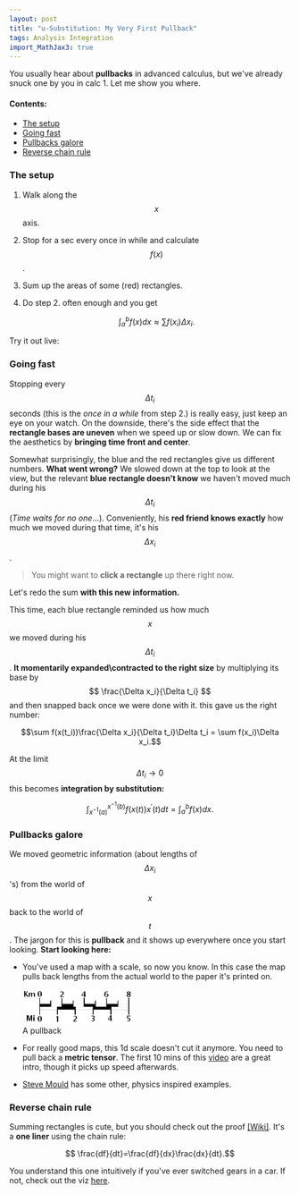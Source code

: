 ```yaml
---
layout: post
title: "u-Substitution: My Very First Pullback"
tags: Analysis Integration
import_MathJax3: true
--- 
```

You usually hear about **pullbacks** in advanced calculus, but we've already snuck one by you in calc 1. Let me show you where.
<!--more-->
#### Contents:
- [The setup](#the-setup)
- [Going fast](#going-fast)
- [Pullbacks galore](#pullbacks-galore)
- [Reverse chain rule](#reverse-chain-rule)

<script type="module" crossorigin src="\assets\jspacks\u-Substitution\index-0a23f6bd.js"></script>
<link rel="stylesheet" href="https://cdn.jsdelivr.net/npm/katex@0.16.8/dist/katex.min.css" integrity="sha384-GvrOXuhMATgEsSwCs4smul74iXGOixntILdUW9XmUC6+HX0sLNAK3q71HotJqlAn" crossorigin="anonymous">
<style>
.prevent-select .katex {
  -webkit-user-select: none; /* Safari */
  -ms-user-select: none; /* IE 10 and IE 11 */
  user-select: none; /* Standard syntax */
  white-space: nowrap
}
</style>

### The setup

1. Walk along the $$ x $$ axis. 
2. Stop for a sec every once in while and calculate $$ f(x) $$. 
3. Sum up the areas of some (red) rectangles. 
4. Do step 2. often enough and you get

    $$ \int_{a}^{b}f(x)dx \approx \sum f(x_i)\Delta x_i.$$

Try it out live:

<div id="root_0" ></div>

### Going fast 

Stopping every $$ \Delta t_i $$ seconds (this is the *once in a while* from step 2.) is really easy, just keep an eye on your watch. On the downside, there's the side effect that the **rectangle bases are uneven** when we speed up or slow down. We can fix the aesthetics by **bringing time front and center**.

<div id="root_1" ></div>

Somewhat surprisingly, the blue and the red rectangles give us different numbers. **What went wrong?** We slowed down at the top to look at the view, but the relevant **blue rectangle doesn't know** we haven't moved much during his $$ \Delta t_i $$ (*Time waits for no one*...). Conveniently, his **red friend knows exactly** how much we moved during that time, it's his $$ \Delta x_i $$. 

>You might want to **click a rectangle** up there right now.

Let's redo the sum **with this new information.**

<div id="root_2" ></div>


This time, each blue rectangle reminded us how much $$ x $$ we moved during his $$ \Delta t_i $$. **It momentarily expanded\contracted to the right size** by multiplying its base by $$ \frac{\Delta x_i}{\Delta t_i} $$ and then snapped back once we were done with it. this gave us the right number:

$$\sum f(x(t_i))\frac{\Delta x_i}{\Delta t_i}\Delta t_i = \sum f(x_i)\Delta x_i.$$

At the limit $$ \Delta t_i \to 0 $$ this becomes **integration by substitution:**

$$\int_{x^{-1}(a)}^{x^{-1}(b)}f(x(t))x^\prime (t)dt = \int_{a}^{b}f(x)dx.$$


### Pullbacks galore
We moved geometric information (about lengths of $$ \Delta x_i $$'s) from the world of $$ x $$ back to the world of $$ t $$. The jargon for this is **pullback** and it shows up everywhere once you start looking. **Start looking here:**
- You've used a map with a scale, so now you know. In this case the map pulls back lengths from the actual world to the paper it's printed on.

    <div class="centerme">
    <img style="width: 200px" src="/assets/imgs/Map_scale_-_8km,_5mi.png" alt="Map Scale" />
   <figcaption>A pullback</figcaption>
   </div>
- For really good maps, this 1d scale doesn't cut it anymore. You need to pull back a **metric tensor**. The first 10 mins of this [video](https://www.youtube.com/watch?v=TvFvL_sMg4g) are a great intro, though it picks up speed afterwards. 
- [Steve Mould](https://youtu.be/wk67eGXtbIw?t=369) has some other, physics inspired examples. 

### Reverse chain rule
Summing rectangles is cute, but you should check out the proof [[Wiki]](https://en.wikipedia.org/wiki/Integration_by_substitution#Proof). It's a **one liner** using the chain rule:

$$ \frac{df}{dt}=\frac{df}{dx}\frac{dx}{dt}.$$

You understand this one intuitively if you've ever switched gears in a car. If not, check out the viz [here](https://webspace.ship.edu/msrenault/geogebracalculus/derivative_intuitive_chain_rule.html). 


